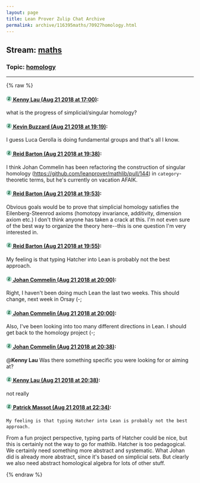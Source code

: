 ```yaml
---
layout: page
title: Lean Prover Zulip Chat Archive 
permalink: archive/116395maths/70927homology.html
---
```


## Stream: [maths](index.html)
### Topic: [homology](70927homology.html)

---


{% raw %}
#### [![Click to go to Zulip](../../assets/img/zulip2.png) Kenny Lau (Aug 21 2018 at 17:00)](https://leanprover.zulipchat.com/#narrow/stream/116395-maths/topic/homology/near/132522372):
what is the progress of simplicial/singular homology?

#### [![Click to go to Zulip](../../assets/img/zulip2.png) Kevin Buzzard (Aug 21 2018 at 19:19)](https://leanprover.zulipchat.com/#narrow/stream/116395-maths/topic/homology/near/132529629):
I guess Luca Gerolla is doing fundamental groups and that's all I know.

#### [![Click to go to Zulip](../../assets/img/zulip2.png) Reid Barton (Aug 21 2018 at 19:38)](https://leanprover.zulipchat.com/#narrow/stream/116395-maths/topic/homology/near/132530694):
I think Johan Commelin has been refactoring the construction of singular homology (https://github.com/leanprover/mathlib/pull/144) in `category`-theoretic terms, but he's currently on vacation AFAIK.

#### [![Click to go to Zulip](../../assets/img/zulip2.png) Reid Barton (Aug 21 2018 at 19:53)](https://leanprover.zulipchat.com/#narrow/stream/116395-maths/topic/homology/near/132531611):
Obvious goals would be to prove that simplicial homology satisfies the Eilenberg-Steenrod axioms (homotopy invariance, additivity, dimension axiom etc.) I don't think anyone has taken a crack at this. I'm not even sure of the best way to organize the theory here--this is one question I'm very interested in.

#### [![Click to go to Zulip](../../assets/img/zulip2.png) Reid Barton (Aug 21 2018 at 19:55)](https://leanprover.zulipchat.com/#narrow/stream/116395-maths/topic/homology/near/132531710):
My feeling is that typing Hatcher into Lean is probably not the best approach.

#### [![Click to go to Zulip](../../assets/img/zulip2.png) Johan Commelin (Aug 21 2018 at 20:00)](https://leanprover.zulipchat.com/#narrow/stream/116395-maths/topic/homology/near/132531986):
Right, I haven't been doing much Lean the last two weeks. This should change, next week in Orsay (-;

#### [![Click to go to Zulip](../../assets/img/zulip2.png) Johan Commelin (Aug 21 2018 at 20:00)](https://leanprover.zulipchat.com/#narrow/stream/116395-maths/topic/homology/near/132532041):
Also, I've been looking into too many different directions in Lean. I should get back to the homology project (-;

#### [![Click to go to Zulip](../../assets/img/zulip2.png) Johan Commelin (Aug 21 2018 at 20:38)](https://leanprover.zulipchat.com/#narrow/stream/116395-maths/topic/homology/near/132534122):
@**Kenny Lau** Was there something specific you were looking for or aiming at?

#### [![Click to go to Zulip](../../assets/img/zulip2.png) Kenny Lau (Aug 21 2018 at 20:38)](https://leanprover.zulipchat.com/#narrow/stream/116395-maths/topic/homology/near/132534124):
not really

#### [![Click to go to Zulip](../../assets/img/zulip2.png) Patrick Massot (Aug 21 2018 at 22:34)](https://leanprover.zulipchat.com/#narrow/stream/116395-maths/topic/homology/near/132540359):
```quote
My feeling is that typing Hatcher into Lean is probably not the best approach.
```
From a fun project perspective, typing parts of Hatcher could be nice, but this is certainly not the way to go for mathlib. Hatcher is too pedagogical. We certainly need something more abstract and systematic. What Johan did is already more abstract, since it's based on simplicial sets. But clearly we also need abstract homological algebra for lots of other stuff.


{% endraw %}
